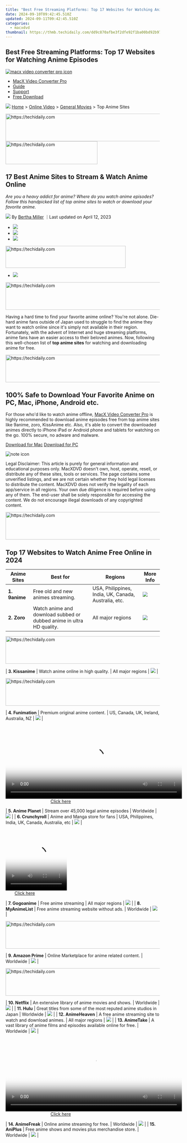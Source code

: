 ```yaml
---
title: "Best Free Streaming Platforms: Top 17 Websites for Watching Anime Episodes"
date: 2024-09-10T09:42:45.510Z
updated: 2024-09-11T09:42:45.510Z
categories:
  - macxdvd
thumbnail: https://thmb.techidaily.com/dd9c870afbe3f2dfe92f1ba00bd92b9730edbfc9f7029f1358b11e947d20dbef.jpg
---
```


## Best Free Streaming Platforms: Top 17 Websites for Watching Anime Episodes

[![macx video converter pro icon](https://www.macxdvd.com/mac-dvd-video-converter-how-to/../image-style/new-seo/icon11.png)](https://tools.techidaily.com/macxdvd/products/)

* [MacX Video Converter Pro](https://tools.techidaily.com/macxdvd/products/)
* [Guide](https://tools.techidaily.com/macxdvd/products/)
* [Support](https://tools.techidaily.com/macxdvd/products/)
* [Free Download](https://tools.techidaily.com/macxdvd/products/)



![](https://www.macxdvd.com/mac-dvd-video-converter-how-to/../image-style/new-seo/icon7.png) [Home](https://tools.techidaily.com/macxdvd/products/) \> [Online Video](https://tools.techidaily.com/macxdvd/products/) \> [General Movies](https://tools.techidaily.com/macxdvd/products/) \> Top Anime Sites





<!-- affiliate ads begin -->
<a href="https://unicoeye.pxf.io/c/5597632/2134249/18498" target="_top" id="2134249">
  <img src="//a.impactradius-go.com/display-ad/18498-2134249" border="0" alt="https://techidaily.com" width="728" height="90"/>
</a>
<img height="0" width="0" src="https://unicoeye.pxf.io/i/5597632/2134249/18498" style="position:absolute;visibility:hidden;" border="0" />
<!-- affiliate ads end -->








<!-- affiliate ads begin -->
<a href="https://25home.pxf.io/c/5597632/2123475/16836" target="_top" id="2123475">
  <img src="//a.impactradius-go.com/display-ad/16836-2123475" border="0" alt="https://techidaily.com" width="300" height="75"/>
</a>
<img height="0" width="0" src="https://25home.pxf.io/i/5597632/2123475/16836" style="position:absolute;visibility:hidden;" border="0" />
<!-- affiliate ads end -->




## 17 Best Anime Sites to Stream & Watch Anime Online 



_Are you a heavy addict for anime? Where do you watch anime episodes? Follow this handpicked list of top anime sites to watch or download your favorite anime._ 

![](https://www.macxdvd.com/mac-dvd-video-converter-how-to/../image-style/new-seo/icon6.png) By [Bertha Miller](https://www.linkedin.com/in/bertha-miller-7a324990/) ｜Last updated on April 12, 2023 

* [![](https://www.macxdvd.com/mac-dvd-video-converter-how-to/../image-style/new-seo/share-fa.jpg)](https://www.facebook.com/sharer/sharer.php?u=https://www.macxdvd.com/mac-dvd-video-converter-how-to/top-anime-sites-for-watch-download.htm)
* [![](https://www.macxdvd.com/mac-dvd-video-converter-how-to/../image-style/new-seo/share-tw.jpg)](https://twitter.com/intent/tweet?url=https://www.macxdvd.com/mac-dvd-video-converter-how-to/top-anime-sites-for-watch-download.htm)
* [![](https://www.macxdvd.com/mac-dvd-video-converter-how-to/../image-style/new-seo/share-email.jpg)](https://www.macxdvd.com/mac-dvd-video-converter-how-to/mailto:info@example.com?&subject=&body=https://www.macxdvd.com/mac-dvd-video-converter-how-to/top-anime-sites-for-watch-download.htm)




<!-- affiliate ads begin -->
<a href="https://aligracehair.sjv.io/c/5597632/2115919/19272" target="_top" id="2115919">
  <img src="//a.impactradius-go.com/display-ad/19272-2115919" border="0" alt="https://techidaily.com" width="392" height="72"/>
</a>
<img height="0" width="0" src="https://aligracehair.sjv.io/i/5597632/2115919/19272" style="position:absolute;visibility:hidden;" border="0" />
<!-- affiliate ads end -->




* [![](https://www.macxdvd.com/mac-dvd-video-converter-how-to/../image-style/new-seo/share-in.jpg)](https://www.linkedin.com/shareArticle?mini=true&url=https://www.macxdvd.com/mac-dvd-video-converter-how-to/top-anime-sites-for-watch-download.htm&title=&summary=https://www.macxdvd.com/mac-dvd-video-converter-how-to/top-anime-sites-for-watch-download.htm&source=)





<!-- affiliate ads begin -->
<a href="https://ephamedtechinc.pxf.io/c/5597632/2137214/26400" target="_top" id="2137214">
  <img src="//a.impactradius-go.com/display-ad/26400-2137214" border="0" alt="https://techidaily.com" width="728" height="90"/>
</a>
<img height="0" width="0" src="https://ephamedtechinc.pxf.io/i/5597632/2137214/26400" style="position:absolute;visibility:hidden;" border="0" />
<!-- affiliate ads end -->




Having a hard time to find your favorite anime online? You're not alone. Die-hard anime fans outside of Japan used to struggle to find the anime they want to watch online since it's simply not available in their region. Fortunately, with the advent of Internet and huge streaming platforms, anime fans have an easier access to their beloved animes. Now, following this well-chosen list of **top anime sites** for watching and downloading anime for free. 





<!-- affiliate ads begin -->
<a href="https://zebaoaffiliateprogram.pxf.io/c/5597632/2137974/21526" target="_top" id="2137974">
  <img src="//a.impactradius-go.com/display-ad/21526-2137974" border="0" alt="https://techidaily.com" width="728" height="90"/>
</a>
<img height="0" width="0" src="https://zebaoaffiliateprogram.pxf.io/i/5597632/2137974/21526" style="position:absolute;visibility:hidden;" border="0" />
<!-- affiliate ads end -->




## 100% Safe to Download Your Favorite Anime on PC, Mac, iPhone, Android etc. 

For those who'd like to watch anime offline, [MacX Video Converter Pro](https://tools.techidaily.com/macxdvd/products/) is highly recommended to download anime episodes free from top anime sites like 9anime, zoro, KissAnime etc. Also, it's able to convert the downloaded animes directly to iPhone iPad or Android phone and tablets for watching on the go. 100% secure, no adware and malware. 

[Download for Mac](https://tools.techidaily.com/macxdvd/products/) [Download for PC](https://tools.techidaily.com/macxdvd/products/) 

![note icon](https://www.macxdvd.com/mac-dvd-video-converter-how-to/../image-style/new-seo/icon0.png)

Legal Disclaimer: This article is purely for general information and educational purposes only. MacXDVD doesn't own, host, operate, resell, or distribute any of these sites, tools or services. The page contains some unverified listings, and we are not certain whether they hold legal licenses to distribute the content. MacXDVD does not verify the legality of each app/service in all regions. Your own due diligence is required before using any of them. The end-user shall be solely responsible for accessing the content. We do not encourage illegal downloads of any copyrighted content. 





<!-- affiliate ads begin -->
<a href="https://ephamedtechinc.pxf.io/c/5597632/2130529/26400" target="_top" id="2130529">
  <img src="//a.impactradius-go.com/display-ad/26400-2130529" border="0" alt="https://techidaily.com" width="728" height="90"/>
</a>
<img height="0" width="0" src="https://ephamedtechinc.pxf.io/i/5597632/2130529/26400" style="position:absolute;visibility:hidden;" border="0" />
<!-- affiliate ads end -->




## Top 17 Websites to Watch Anime Free Online in 2024 

| Anime Sites          | Best for                                                              | Regions                                              | More Info                                                                                                                                                                                    |
| -------------------- | --------------------------------------------------------------------- | ---------------------------------------------------- | -------------------------------------------------------------------------------------------------------------------------------------------------------------------------------------------- |
| **1\. 9anime**       | Free old and new animes streaming.                                    | USA, Philippines, India, UK, Canada, Australia, etc. | [![](https://www.macxdvd.com/mac-dvd-video-converter-how-to/../mac-dvd-video-converter-how-to/article-image/learn.png)](https://www.macxdvd.com/mac-dvd-video-converter-how-to/#9anime)      |
| **2\. Zoro**         | Watch anime and download subbed or dubbed anime in ultra HD quality.  | All major regions                                    | [![](https://www.macxdvd.com/mac-dvd-video-converter-how-to/../mac-dvd-video-converter-how-to/article-image/learn.png)](https://www.macxdvd.com/mac-dvd-video-converter-how-to/#zoro)        |




<!-- affiliate ads begin -->
<a href="https://appsumo.8odi.net/c/5597632/2130889/7443" target="_top" id="2130889">
  <img src="//a.impactradius-go.com/display-ad/7443-2130889" border="0" alt="https://techidaily.com" width="600" height="90"/>
</a>
<img height="0" width="0" src="https://appsumo.8odi.net/i/5597632/2130889/7443" style="position:absolute;visibility:hidden;" border="0" />
<!-- affiliate ads end -->




| **3\. Kissanime**    | Watch anime online in high quality.                                   | All major regions                                    | [![](https://www.macxdvd.com/mac-dvd-video-converter-how-to/../mac-dvd-video-converter-how-to/article-image/learn.png)](https://www.macxdvd.com/mac-dvd-video-converter-how-to/#kissanime)   |




<!-- affiliate ads begin -->
<a href="https://appsumo.8odi.net/c/5597632/2118320/7443" target="_top" id="2118320">
  <img src="//a.impactradius-go.com/display-ad/7443-2118320" border="0" alt="https://techidaily.com" width="728" height="90"/>
</a>
<img height="0" width="0" src="https://appsumo.8odi.net/i/5597632/2118320/7443" style="position:absolute;visibility:hidden;" border="0" />
<!-- affiliate ads end -->




| **4\. Funimation**   | Premium original anime content.                                       | US, Canada, UK, Ireland, Australia, NZ               | [![](https://www.macxdvd.com/mac-dvd-video-converter-how-to/../mac-dvd-video-converter-how-to/article-image/learn.png)](https://www.macxdvd.com/mac-dvd-video-converter-how-to/#funimation)  |




<!-- affiliate ads begin -->
<span id="1982461">
					<video width="576" height="240" style="cursor:pointer"
           poster="//a.impactradius-go.com/display-clicktoplayimage/1982461.png"
           onclick="if(!this.playClicked){this.play();this.setAttribute('controls',true);this.playClicked=true;}">
	   <source src="//a.impactradius-go.com/display-ad/22993-1982461">
	   <img src="//a.impactradius-go.com/display-clicktoplayimage/1982461.png" style="border: none; height: 100%; width: 100%; object-fit: contain">
	</video>
	<div style="width:360px;text-align:center"><a href="javascript:window.open(decodeURIComponent('https%3A%2F%2Fhomestyler.sjv.io%2Fc%2F5597632%2F1982461%2F22993'), '_blank');void(0);">Click here</a></div>
</span>
<img height="0" width="0" src="https://imp.pxf.io/i/5597632/1982461/22993" style="position:absolute;visibility:hidden;" border="0" />
<!-- affiliate ads end -->




| **5\. Anime Planet** | Stream over 45,000 legal anime episodes                               | Worldwide                                            | [![](https://www.macxdvd.com/mac-dvd-video-converter-how-to/../mac-dvd-video-converter-how-to/article-image/learn.png)](https://www.macxdvd.com/mac-dvd-video-converter-how-to/#animeplanet) |
| **6\. Crunchyroll**  | Anime and Manga store for fans                                        | USA, Philippines, India, UK, Canada, Australia, etc  | [![](https://www.macxdvd.com/mac-dvd-video-converter-how-to/../mac-dvd-video-converter-how-to/article-image/learn.png)](https://www.macxdvd.com/mac-dvd-video-converter-how-to/#crunchyroll) |




<!-- affiliate ads begin -->
<span id="1304648">
					<video width="200" height="200" style="cursor:pointer"
           poster="//a.impactradius-go.com/display-clicktoplayimage/1304648.png"
           onclick="if(!this.playClicked){this.play();this.setAttribute('controls',true);this.playClicked=true;}">
	   <source src="//a.impactradius-go.com/display-ad/15852-1304648">
	   <img src="//a.impactradius-go.com/display-clicktoplayimage/1304648.png" style="border: none; height: 100%; width: 100%; object-fit: contain">
	</video>
	<div style="width:125px;text-align:center"><a href="javascript:window.open(decodeURIComponent('https%3A%2F%2Fthefitville.pxf.io%2Fc%2F5597632%2F1304648%2F15852'), '_blank');void(0);">Click here</a></div>
</span>
<img height="0" width="0" src="https://imp.pxf.io/i/5597632/1304648/15852" style="position:absolute;visibility:hidden;" border="0" />
<!-- affiliate ads end -->




| **7\. Gogoanime**    | Free anime streaming                                                  | All major regions                                    | [![](https://www.macxdvd.com/mac-dvd-video-converter-how-to/../mac-dvd-video-converter-how-to/article-image/learn.png)](https://www.macxdvd.com/mac-dvd-video-converter-how-to/#gogoanime)   |
| **8\. MyAnimeList**  | Free anime streaming website without ads.                             | Worldwide                                            | [![](https://www.macxdvd.com/mac-dvd-video-converter-how-to/../mac-dvd-video-converter-how-to/article-image/learn.png)](https://www.macxdvd.com/mac-dvd-video-converter-how-to/#myanimelist) |




<!-- affiliate ads begin -->
<a href="https://unicoeye.pxf.io/c/5597632/2134239/18498" target="_top" id="2134239">
  <img src="//a.impactradius-go.com/display-ad/18498-2134239" border="0" alt="https://techidaily.com" width="721" height="90"/>
</a>
<img height="0" width="0" src="https://unicoeye.pxf.io/i/5597632/2134239/18498" style="position:absolute;visibility:hidden;" border="0" />
<!-- affiliate ads end -->




| **9\. Amazon Prime** | Online Marketplace for anime related content.                         | Worldwide                                            | [![](https://www.macxdvd.com/mac-dvd-video-converter-how-to/../mac-dvd-video-converter-how-to/article-image/learn.png)](https://www.macxdvd.com/mac-dvd-video-converter-how-to/#amazonprime) |




<!-- affiliate ads begin -->
<a href="https://appsumo.8odi.net/c/5597632/2130891/7443" target="_top" id="2130891">
  <img src="//a.impactradius-go.com/display-ad/7443-2130891" border="0" alt="https://techidaily.com" width="728" height="90"/>
</a>
<img height="0" width="0" src="https://appsumo.8odi.net/i/5597632/2130891/7443" style="position:absolute;visibility:hidden;" border="0" />
<!-- affiliate ads end -->




| **10\. Netflix**     | An extensive library of anime movies and shows.                       | Worldwide                                            | [![](https://www.macxdvd.com/mac-dvd-video-converter-how-to/../mac-dvd-video-converter-how-to/article-image/learn.png)](https://tools.techidaily.com/macxdvd/products/)     |
| **11\. Hulu**        | Great titles from some of the most reputed anime studios in Japan     | Worldwide                                            | [![](https://www.macxdvd.com/mac-dvd-video-converter-how-to/../mac-dvd-video-converter-how-to/article-image/learn.png)](https://tools.techidaily.com/macxdvd/products/)        |
| **12\. AnimeHeaven** | A free anime streaming site to watch and download animes.             | All major regions                                    | [![](https://www.macxdvd.com/mac-dvd-video-converter-how-to/../mac-dvd-video-converter-how-to/article-image/learn.png)](https://www.macxdvd.com/mac-dvd-video-converter-how-to/#animeheaven) |
| **13\. AnimeTake**   | A vast library of anime films and episodes available online for free. | Worldwide                                            | [![](https://www.macxdvd.com/mac-dvd-video-converter-how-to/../mac-dvd-video-converter-how-to/article-image/learn.png)](https://www.macxdvd.com/mac-dvd-video-converter-how-to/#animetake)   |




<!-- affiliate ads begin -->
<span id="1983584">
					<video width="576" height="240" style="cursor:pointer"
           poster="//a.impactradius-go.com/display-clicktoplayimage/1983584.png"
           onclick="if(!this.playClicked){this.play();this.setAttribute('controls',true);this.playClicked=true;}">
	   <source src="//a.impactradius-go.com/display-ad/22993-1983584">
	   <img src="//a.impactradius-go.com/display-clicktoplayimage/1983584.png" style="border: none; height: 100%; width: 100%; object-fit: contain">
	</video>
	<div style="width:360px;text-align:center"><a href="javascript:window.open(decodeURIComponent('https%3A%2F%2Fhomestyler.sjv.io%2Fc%2F5597632%2F1983584%2F22993'), '_blank');void(0);">Click here</a></div>
</span>
<img height="0" width="0" src="https://imp.pxf.io/i/5597632/1983584/22993" style="position:absolute;visibility:hidden;" border="0" />
<!-- affiliate ads end -->




| **14\. AnimeFreak**  | Online anime streaming for free.                                      | Worldwide                                            | [![](https://www.macxdvd.com/mac-dvd-video-converter-how-to/../mac-dvd-video-converter-how-to/article-image/learn.png)](https://www.macxdvd.com/mac-dvd-video-converter-how-to/#animefreak)  |
| **15\. AniPlus**     | Free anime shows and movies plus merchandise store.                   | Worldwide                                            | [![](https://www.macxdvd.com/mac-dvd-video-converter-how-to/../mac-dvd-video-converter-how-to/article-image/learn.png)](https://www.macxdvd.com/mac-dvd-video-converter-how-to/#aniplus)     |




<!-- affiliate ads begin -->
<span id="1542129">
					<video width="864" height="1152" style="cursor:pointer"
           poster="//a.impactradius-go.com/display-clicktoplayimage/1542129.png"
           onclick="if(!this.playClicked){this.play();this.setAttribute('controls',true);this.playClicked=true;}">
	   <source src="//a.impactradius-go.com/display-ad/16836-1542129">
	   <img src="//a.impactradius-go.com/display-clicktoplayimage/1542129.png" style="border: none; height: 100%; width: 100%; object-fit: contain">
	</video>
	<div style="width:540px;text-align:center"><a href="javascript:window.open(decodeURIComponent('https%3A%2F%2F25home.pxf.io%2Fc%2F5597632%2F1542129%2F16836'), '_blank');void(0);">Click here</a></div>
</span>
<img height="0" width="0" src="https://imp.pxf.io/i/5597632/1542129/16836" style="position:absolute;visibility:hidden;" border="0" />
<!-- affiliate ads end -->




| **16\. AnimeDao**    | A highly regarded free anime streaming service.                       | USA, Philippines, India, UK, Canada, Singapore       | [![](https://www.macxdvd.com/mac-dvd-video-converter-how-to/../mac-dvd-video-converter-how-to/article-image/learn.png)](https://www.macxdvd.com/mac-dvd-video-converter-how-to/#animedao)    |
| **17\. Chia Anime**  | 1000+ high-quality anime clips for online streaming.                  | Worldwide                                            | [![](https://www.macxdvd.com/mac-dvd-video-converter-how-to/../mac-dvd-video-converter-how-to/article-image/learn.png)](https://www.macxdvd.com/mac-dvd-video-converter-how-to/#chiaanime)   |

## #1\. [9anime](https://9anime.to/home) 

Price: Free  
 Ad annoyance: Low 

9anime is a [free anime streaming site](https://tools.techidaily.com/macxdvd/products/) that owns a clean and easy-to-use interface. It has fast streaming serversand the world larget anime database, including numerous anime categories, such as action, comedy, drama, games, and more. By visiting 9anime, users can stream and watch high-quality dubbed and subbed animes online, usually in 1080p for free without registering or paying. 

![9anime](https://www.macxdvd.com/mac-dvd-video-converter-how-to/article-image/9anime.jpg) 





<!-- affiliate ads begin -->
<a href="https://wigfever.sjv.io/c/5597632/2014853/22899" target="_top" id="2014853">
  <img src="//a.impactradius-go.com/display-ad/22899-2014853" border="0" alt="https://techidaily.com" width="320" height="90"/>
</a>
<img height="0" width="0" src="https://wigfever.sjv.io/i/5597632/2014853/22899" style="position:absolute;visibility:hidden;" border="0" />
<!-- affiliate ads end -->




Pros:

No signup is required. 

It supports up to 1080p HD quality. 

Easy navigation and accessibility.

Cons:

Slow loading speed sometimes. 

## #2\. [Zoro](https://zoro.to/)

Price: Free  
Ad annoyance: Low 

Zoro.to is a free anime streaming site to watch anime and you can even download subbed or dubbed anime in ultra HD quality without any registration or payment. It's one of the safest sites for free anime since it keeps scanning the ads 24/7 to make sure all are clean. As for contents, Zoro delivers titles with English subtitles or other dubbed languages of all kinds of genres such as popular, classic, action, drama, kids, fantasy and more. 

![zoro](https://www.macxdvd.com/mac-dvd-video-converter-how-to/article-image/zoro.jpg) 





<!-- affiliate ads begin -->
<a href="https://aligracehair.sjv.io/c/5597632/2135362/19272" target="_top" id="2135362">
  <img src="//a.impactradius-go.com/display-ad/19272-2135362" border="0" alt="https://techidaily.com" width="120" height="90"/>
</a>
<img height="0" width="0" src="https://aligracehair.sjv.io/i/5597632/2135362/19272" style="position:absolute;visibility:hidden;" border="0" />
<!-- affiliate ads end -->




Pros:

Set anime quality in 360p, 720p, 1080p based on Internet. 

Update new titles daily. 

No harmful ads and easy to use. 

Cons:

It maybe blocked by your ISP.

## #3\. KissAnime

Price: Free and Premium ($6/monthly)   
Ad annoyance: Medium 

KissAnime is one of the most frenquently used anime sites for die-hard anime fans. You can search for your anime episodes using the advanced filter by name, genre, and status. Every day, more than 4000 anime episodes in high-resolution formats like HD, 4K, and UHD are released worldwide.

![Kissanime](https://www.macxdvd.com/mac-dvd-video-converter-how-to/article-image/kissanime.jpg) 





<!-- affiliate ads begin -->
<span id="2127886">
					<video width="576" height="1024" style="cursor:pointer"
           poster="//a.impactradius-go.com/display-clicktoplayimage/2127886.png"
           onclick="if(!this.playClicked){this.play();this.setAttribute('controls',true);this.playClicked=true;}">
	   <source src="//a.impactradius-go.com/display-ad/18498-2127886">
	   <img src="//a.impactradius-go.com/display-clicktoplayimage/2127886.png" style="border: none; height: 100%; width: 100%; object-fit: contain">
	</video>
	<div style="width:360px;text-align:center"><a href="javascript:window.open(decodeURIComponent('https%3A%2F%2Funicoeye.pxf.io%2Fc%2F5597632%2F2127886%2F18498'), '_blank');void(0);">Click here</a></div>
</span>
<img height="0" width="0" src="https://imp.pxf.io/i/5597632/2127886/18498" style="position:absolute;visibility:hidden;" border="0" />
<!-- affiliate ads end -->




Pros:

Offers an option to download anime for offline watching. 

Super-fast loading speed. 

Choose video quality up to 4K UHD. 

Cons:

It's not compatible with all devices.

Kissanime.ru main domain went down. New mirror sites available. 

Don't want to go through the complicated process for KissAnime anime download? MacX Video Converter Pro gives you an access to download dubbed and subbed anime MP4 within clicks. Free download the anime downloader and get started now!

[Download for Mac](https://tools.techidaily.com/macxdvd/products/) [Download for PC](https://tools.techidaily.com/macxdvd/products/) 

## #4\. [Funimation](https://www.funimation.com/)

Price: Free and Premium version ($5.99/$7.99 a month, or $99.99 a year)   
Ad annoyance: High in Free version 

Funimation is a repository filled with popular, dubbed and subbed animes. You can watch the latest anime in Funimation with English subtitle or audio dubbing after a few hours of broadcast. It's home to some of the latest anime being produced in Japan at the moment. Today the platform boasts of over 13,000 hours of original content. All the anime contents are categorized appropriately so anyone can find what they are looking for.

![Funimation](https://www.macxdvd.com/mac-dvd-video-converter-how-to/article-image/funimation.jpg) 





<!-- affiliate ads begin -->
<a href="https://bluettius.sjv.io/c/5597632/2139114/17108" target="_top" id="2139114">
  <img src="//a.impactradius-go.com/display-ad/17108-2139114" border="0" alt="https://techidaily.com" width="468" height="60"/>
</a>
<img height="0" width="0" src="https://bluettius.sjv.io/i/5597632/2139114/17108" style="position:absolute;visibility:hidden;" border="0" />
<!-- affiliate ads end -->




Pros:

The latest animes are available. 

Provides anime with Subbed and dubbed versions.

Two screens are available in Premium version. 

Cons:

The Dubbed versions require a subscription.

Lots of ads in free version. 

## #5\. [Anime Planet](https://www.anime-planet.com/anime/watch-online/)

Price: Free   
Ad annoyance: Low 

Anime Planet is a free anime watching site that offers over 45,000 legal anime episodes online. It allows users to browse through a huge anime and manga collection and build your own anime watching list. Also, Anime Planet provides a place to make friends and connect with other anime lovers by joining the community.

![Anime Planet](https://www.macxdvd.com/mac-dvd-video-converter-how-to/article-image/animeplanet.jpg) 

Pros:

Custom list for anime fans. 

The community makes anime addicts connect with others. 

Clean and safe. 

Cons:

 Do not categorize the contents as per genre.

## #6\. [Crunchyroll](https://www.crunchyroll.com/)

Price: 14 day free trial, $7.99/mo for FAN, $9.99/mo for MEGA FAN, $14.99/mo for ULTIMATE FAN   
Ad annoyance: Low 

Crunchyroll is almost synonymous with the anime and manga culture in the west. As one of the oldest anime sites, it is single-handedly responsible for bringing this piece of popular culture to the western audience. It holds rights to some of the most well-known anime and manga franchises such as Naruto, Yuri on Ice, etc. It also gives fans access to a store that sells intriguing anime products and the most recent news about their preferred anime properties.

![Crunchroll](https://www.macxdvd.com/mac-dvd-video-converter-how-to/article-image/crunchroll.jpg) 

Pros:

New episodes one hour after Japan.

Flexible categorized for searching anime and manga. 

Cons:

It is not ad-free if you don't buy it. 

## #7\. Gogoanime

Price: Free   
Ad annoyance: Low 

As we know, anime is originated in Japan so as to almost all animes are in Japanese. But Gogoanime enables you watch and download [free anime online with English subtitles](https://tools.techidaily.com/macxdvd/products/) which is good news worldwide for anime buffs. It is a dedicated website for all anime lovers featuring tons of contents from Manga series to anime movies. The Gogoanime app also streams this free anime site on iPhone iPad and Android devices likewise on Google Play. 

![GOGO Anime](https://www.macxdvd.com/mac-dvd-video-converter-how-to/article-image/gogoanime.jpg) 





<!-- affiliate ads begin -->
<a href="https://aligracehair.sjv.io/c/5597632/2135370/19272" target="_top" id="2135370">
  <img src="//a.impactradius-go.com/display-ad/19272-2135370" border="0" alt="https://techidaily.com" width="300" height="90"/>
</a>
<img height="0" width="0" src="https://aligracehair.sjv.io/i/5597632/2135370/19272" style="position:absolute;visibility:hidden;" border="0" />
<!-- affiliate ads end -->




Pros:

High-resolution anime content.

Clean and catchy interface, quick filters. 

Immediate release of the latest anime titles

Cons:

Constantly keeps on changing URLs.

## #8\. [MyAnimeList](https://myanimelist.net/)

Price: Free and Premuim ($2.99/monthly, $29.99/yearly)   
Ad annoyance: Medium 

MyAnimeList claims to have the largest anime and manga database and community. It also provides a short description of the show, as well as ranking, popularity, characters, etc. of the anime series. Before beginning a new anime series, you can browse user reviews from MyAnimeList. You can enjoy your favorite anime episodes in HD high-quality. Also, as its name implies, you can create your own anime playlists on this anime streaming sites. 

![MyAnimeList](https://www.macxdvd.com/mac-dvd-video-converter-how-to/article-image/myanimelist.jpg) 

Pros:

A comprehensive introduction of animes.

Community helps you find the one with the same interest. 

Quick filters to find your preferred anime.

Cons:

Some episodes are unavailable without payment. 

## #9\. [Amazon Prime](https://bit.ly/3MDZ2Zr) 

Price: 1 month free trial, $139/yearly  
 Ads annoyance: Low

You can find anything on Amazon, and anime is no exception. You can find a variety of animes in Amazon Prime Video, both new and old, subbed and dubbed. Each Anime title comes with its own descriptor that details key information about the Anime. The cast info is also visible while you are streaming an anime series. After the anime streaming, you can even rate the show or the movie. 

![Amazon Prime Anime](https://www.macxdvd.com/mac-dvd-video-converter-how-to/article-image/amazon-prime.jpg) 

Pros:

Massive catalog of Anime in all genres.

A huge movies and tv shows source besides anime. 

Shop for Anime merchandise.

Cons:

Quite expensive for watching animes.

Limited anime sources compared with other top anime sites. 





<!-- affiliate ads begin -->
<a href="https://aligracehair.sjv.io/c/5597632/2115940/19272" target="_top" id="2115940">
  <img src="//a.impactradius-go.com/display-ad/19272-2115940" border="0" alt="https://techidaily.com" width="120" height="90"/>
</a>
<img height="0" width="0" src="https://aligracehair.sjv.io/i/5597632/2115940/19272" style="position:absolute;visibility:hidden;" border="0" />
<!-- affiliate ads end -->




## #10\. [Netflix](https://www.netflix.com/browse/genre/7424) 

Price: 30-day free trial, start from $9.99-$19.99/monthly  
Ads annoyance: Low

Being an American subscription video-on-demand over-the-top streaming service, Netflix can also be used as an anime streaming site. It contains animation movies, cartoons, and TV shows for kids through distribution deals as well as Netflix originals. Moreover, Netflix provides a subsidiary animation studio called Netflix Animation, which primarily produces and develops animated programs and feature films.

![Netflix Anime](https://www.macxdvd.com/mac-dvd-video-converter-how-to/article-image/netflix-anime.jpg) 





<!-- affiliate ads begin -->
<a href="https://unicoeye.pxf.io/c/5597632/2134489/18498" target="_top" id="2134489">
  <img src="//a.impactradius-go.com/display-ad/18498-2134489" border="0" alt="https://techidaily.com" width="728" height="90"/>
</a>
<img height="0" width="0" src="https://unicoeye.pxf.io/i/5597632/2134489/18498" style="position:absolute;visibility:hidden;" border="0" />
<!-- affiliate ads end -->




Pros:

Wide collection of online streaming content besides anime. 

It allows you to download. 

A wide range of devices supported. 

Choose between multiple resolution options, up to 4K. 

Cons:

You need to pay for ad-free anime watching. 





<!-- affiliate ads begin -->
<a href="https://wigfever.sjv.io/c/5597632/2005196/22899" target="_top" id="2005196">
  <img src="//a.impactradius-go.com/display-ad/22899-2005196" border="0" alt="https://techidaily.com" width="300" height="90"/>
</a>
<img height="0" width="0" src="https://wigfever.sjv.io/i/5597632/2005196/22899" style="position:absolute;visibility:hidden;" border="0" />
<!-- affiliate ads end -->




## #11.[Hulu](https://www.hulu.com/welcome)

Price: 1 month free, starting from $7.99/month.  
Ads annoyance: Low

As you see, Hulu combined with Disney+ and ESPN+, which offers more anime titles for watching free online. You're able to watch anime with Hulu on any device you own, from iPhone to tablet, PC to Mac, Apple TV to Chromecast and more. It holds licenses to the great titles from some reputed animes studios in Japan, such as One-Punch Man, Naruto Shippuden, Dragon Ball Super and more. 

![Hulu](https://www.macxdvd.com/mac-dvd-video-converter-how-to/article-image/hulu.jpg) 

Pros:

Compatible with almost all devices. 

High-quality anime streaming up to 4K UHD. 

Offline streaming and screen recording available.

Cons:

Even the subscribed plan will show ads. 





<!-- affiliate ads begin -->
<a href="https://aligracehair.sjv.io/c/5597632/2135371/19272" target="_top" id="2135371">
  <img src="//a.impactradius-go.com/display-ad/19272-2135371" border="0" alt="https://techidaily.com" width="320" height="90"/>
</a>
<img height="0" width="0" src="https://aligracehair.sjv.io/i/5597632/2135371/19272" style="position:absolute;visibility:hidden;" border="0" />
<!-- affiliate ads end -->




## #12\. [AnimeHeaven](https://animeheaven.ru/)

Price: Free   
Ads annoyance: Low 

AnimeHeaven is another website to watch anime online free. It offers subbed and dubbed anime series and movies online in HD for free. Also, teh quick filter helps users to find their favorite anime fast and easily by genre, type, release date, audio and more. Watching anime on Animeheaven is less tortuous. All you need to do is to select your target anime and click Play, no registration and purchase required.

![AnimeHeaven](https://www.macxdvd.com/mac-dvd-video-converter-how-to/article-image/animeheaven.jpg) 





<!-- affiliate ads begin -->
<a href="https://ephamedtechinc.pxf.io/c/5597632/2136624/26400" target="_top" id="2136624">
  <img src="//a.impactradius-go.com/display-ad/26400-2136624" border="0" alt="https://techidaily.com" width="728" height="90"/>
</a>
<img height="0" width="0" src="https://ephamedtechinc.pxf.io/i/5597632/2136624/26400" style="position:absolute;visibility:hidden;" border="0" />
<!-- affiliate ads end -->




Pros:

Simple and intuitive interface. Light and dark modes. 

Stream anime free without any sign-ups or subscriptions.

Cons:

No download option for saving anime offline.

The site was banned in some countries. 

## #13\. [AnimeTake](https://animetake.tv/)

Price: Free   
Ads annoyance: High 

Different from other top sites to watch anime, AnimeTake is a resource type anime streaming site, possessing a large online collection of free anime shows and movies. You can search their catalogue alphabetically, by year, genre, score and rating. AnimeTake has regular updates and always informs users as well so it is easy to keep track of the anime updates.

![AnimeTake](https://www.macxdvd.com/mac-dvd-video-converter-how-to/article-image/animetake.jpg) 

Pros:

Simple and intuitive interface. Light and dark modes. 

High-quality anime streaming.

Regular updates and Notice when the next update will be.

Cons:

Advertisements frequently occur.

Tired of the constantly advertising bombardment? Download anime episodes for free with MacX Video Converter Pro. It supports to download online videos from 1000+ sites, including all these anime streaming sites. You can save online anime series, movies, cartoons, soundtracks in Full HD 1080p, HD 720p, or even 4K (if it's available) for offline watching on HDTV, Mac, PC, iPhone, iPad or Android etc. 

[Download for Mac](https://tools.techidaily.com/macxdvd/products/) [Download for PC](https://tools.techidaily.com/macxdvd/products/) 





<!-- affiliate ads begin -->
<a href="https://ephamedtechinc.pxf.io/c/5597632/2126493/26400" target="_top" id="2126493">
  <img src="//a.impactradius-go.com/display-ad/26400-2126493" border="0" alt="https://techidaily.com" width="640" height="90"/>
</a>
<img height="0" width="0" src="https://ephamedtechinc.pxf.io/i/5597632/2126493/26400" style="position:absolute;visibility:hidden;" border="0" />
<!-- affiliate ads end -->




## #14\. AnimeFreak

Price: Free   
Ads annoyance: Medium 

On AnimeFreak, you can watch anime streaming online subbed & dubbed. It has 20000 High Quality videos for free and is frequently updated even every day. Still, with well-organised navigation, you can start watching anime by going to our Anime List, Anime Movies and Anime Search.

![AnimeHeaven](https://www.macxdvd.com/mac-dvd-video-converter-how-to/article-image/animefreak.jpg) 

Pros:

A comprehensive collection of anime titles in HD. 

You always have access to the latest shows.

An anime site that allows to download anime episodes. 

Cons:

Advertisements frequently occur.

Constantly changing the URLs. 

## #15\. [AniPlus](https://www.aniplus-asia.com/)

Price: Free   
Ads annoyance: Low 

AniPlus is a television channel and anime distributor based in Asia. It's also a platform for anime fans that includes a free online collection of anime shows and movies as well as an anime merchandise store. Through the filter option, you can quickly locate to your favorite anime episodes by genre, alphabetical order and year. What is quite unique in AniPlus is the AnimeInMyLife campaign. It allows you to showcase your love for anime by submitting your anime-related entry in the form of an artwork, photo or short video and stand a chance to win fantastic rewards prizes.

![AniPlus](https://www.macxdvd.com/mac-dvd-video-converter-how-to/article-image/aniplus.jpg) 





<!-- affiliate ads begin -->
<a href="https://ephamedtechinc.pxf.io/c/5597632/2137222/26400" target="_top" id="2137222">
  <img src="//a.impactradius-go.com/display-ad/26400-2137222" border="0" alt="https://techidaily.com" width="728" height="90"/>
</a>
<img height="0" width="0" src="https://ephamedtechinc.pxf.io/i/5597632/2137222/26400" style="position:absolute;visibility:hidden;" border="0" />
<!-- affiliate ads end -->




Pros:

The community helps to communicate with people who share common interests. 

Most recent episodes of some of the animes available. 

Almost all major devices supported. 

Cons:

Registeration and login are required. 

## #16\. [AnimeDao](https://animedao.to/)

Price: Free   
Ads annoyance: Medium 

AnimeDao is another free anime streaming service that focuses on building an online community of anime fans by frequently providing simple access to the most recent and free anime content. It is simple to use, has a clean interface, and loads pages quickly compared to similar free websites. The anime titles on this top anime site are also well-organized by genre, year, score, rating and more. You favorite anime can be found in both dubbed and subbed versions here. 

![AnimeDao](https://www.macxdvd.com/mac-dvd-video-converter-how-to/article-image/animedao.jpg) 





<!-- affiliate ads begin -->
<span id="1983446">
					<video width="576" height="240" style="cursor:pointer"
           poster="//a.impactradius-go.com/display-clicktoplayimage/1983446.png"
           onclick="if(!this.playClicked){this.play();this.setAttribute('controls',true);this.playClicked=true;}">
	   <source src="//a.impactradius-go.com/display-ad/22993-1983446">
	   <img src="//a.impactradius-go.com/display-clicktoplayimage/1983446.png" style="border: none; height: 100%; width: 100%; object-fit: contain">
	</video>
	<div style="width:360px;text-align:center"><a href="javascript:window.open(decodeURIComponent('https%3A%2F%2Fhomestyler.sjv.io%2Fc%2F5597632%2F1983446%2F22993'), '_blank');void(0);">Click here</a></div>
</span>
<img height="0" width="0" src="https://imp.pxf.io/i/5597632/1983446/22993" style="position:absolute;visibility:hidden;" border="0" />
<!-- affiliate ads end -->




Pros:

Low-bandwidth consumption compared to other anime sites. 

Adjust video quality as per your connection.

There are numerous anime sources to choose from.

Cons:

 You cannot download anything.

## #17\. [Chia Anime](https://chia-anime.su/)

Price: Free   
Ads annoyance: High 

An amine fan recommends chia-anime to us for subbed anime online watching in high quality. The main reason we add it to our best free anime site list is that it updates anime series frequently. You can find tons of the latest anime episodes and series on this site. Chia Anime offers more than 1000 anime for online streaming, including many subbed anime, manga list, new anime movies, Asian drama and anime soundtracks. 

![Chia Anime](https://www.macxdvd.com/mac-dvd-video-converter-how-to/article-image/chiaanime.jpg) 





<!-- affiliate ads begin -->
<a href="https://ephamedtechinc.pxf.io/c/5597632/2120865/26400?prodsku=mercury" target="_top" id="2120865">
  <img src="//a.impactradius-go.com/display-ad/26400-2120865" border="0" alt="https://techidaily.com" width="728" height="90"/>
</a>
<img height="0" width="0" src="https://ephamedtechinc.pxf.io/i/5597632/2120865/26400?prodsku=mercury" style="position:absolute;visibility:hidden;" border="0" />
<!-- affiliate ads end -->




Pros:

It's also an anime download sites. 

Easily navigate with filter option. 

Fast video loading.

Free dubbed versions are available.

Cons:

 Frequently interrupted by ads. 

## To the Bottom 

You can watch anime online free through any of these top anime sites currently. But owing to the copyright issue, those anime streaming sites may be down or redirected to another mirror sites at any time, like what KissAnime and Zoro experienced before. Downloading anime is a good way to avoid this problem. 

For that, you can use MacX Video Converter Pro, an [anime downloader](https://tools.techidaily.com/macxdvd/products/) to download anime episodes in MP4, MOV, MKV, AVI, FLV etc. of 720P/1080P HD high quality fast without quality loss. This also keeps you away from popup ads, plugins and possible virus. 

[Download for Mac](https://tools.techidaily.com/macxdvd/products/) [Download for PC](https://tools.techidaily.com/macxdvd/products/) 





<!-- affiliate ads begin -->
<a href="https://aligracehair.sjv.io/c/5597632/2115945/19272" target="_top" id="2115945">
  <img src="//a.impactradius-go.com/display-ad/19272-2115945" border="0" alt="https://techidaily.com" width="300" height="90"/>
</a>
<img height="0" width="0" src="https://aligracehair.sjv.io/i/5597632/2115945/19272" style="position:absolute;visibility:hidden;" border="0" />
<!-- affiliate ads end -->




## How to Download Anime Episodes from the Best Free Anime Sites

Among the top sites for anime above, some are available for directly free downloading online; some needs pay; and some are not allowed to download on the websites. But not really. Only if you have a omnipotent video downloader, you are able to download anime episodes from those best free anime sites. 

[**MacX Video Converter Pro**](https://tools.techidaily.com/macxdvd/products/) greatly meets your need of downloading as well as converting to mobile devices for offline playback. It's a 2-in-1 video downloader for Mac and PC, enabling you download videos in any formats and resolution, MP4, MOV, MKV, 720P, 1080P, even 4K from the top anime live streaming sites. 

Meanwhile if you have downloaded anime episodes from the above sites but they are incompatible to your iPhone iPad or Android, it's absolutely the time that MacX Video Converter Pro starts working. It can convert HD files or [full torrents to MP4](https://tools.techidaily.com/macxdvd/products/) and any format/device with original quality kept.

[Download for Mac](https://tools.techidaily.com/macxdvd/products/) [Download for PC](https://tools.techidaily.com/macxdvd/products/) 





<!-- affiliate ads begin -->
<a href="https://united.elfm.net/c/5597632/2139563/4704" target="_top" id="2139563">
  <img src="//a.impactradius-go.com/display-ad/4704-2139563" border="0" alt="https://techidaily.com" width="728" height="90"/>
</a>
<img height="0" width="0" src="https://united.elfm.net/i/5597632/2139563/4704" style="position:absolute;visibility:hidden;" border="0" />
<!-- affiliate ads end -->




### 1\. How to Free Download Anime Using MacX Video Converter Pro

**Step 1\.** [Free download the anime downloader for Mac](https://tools.techidaily.com/macxdvd/products/) (or [Windows edition for Windows PCs](https://tools.techidaily.com/macxdvd/products/)) and launch it. Click "YouTube" on the main interface. And Paste & Analyze the anime episode URL copied from one of the top anime sites to detect the details of the anime video. 

![free download anime movies episodes](https://www.macxdvd.com/mac-dvd-video-converter-how-to/article-image/download-anime-mp4-6.jpg) 





<!-- affiliate ads begin -->
<a href="https://25home.pxf.io/c/5597632/2123473/16836" target="_top" id="2123473">
  <img src="//a.impactradius-go.com/display-ad/16836-2123473" border="0" alt="https://techidaily.com" width="254" height="90"/>
</a>
<img height="0" width="0" src="https://25home.pxf.io/i/5597632/2123473/16836" style="position:absolute;visibility:hidden;" border="0" />
<!-- affiliate ads end -->




**Step 2\.** Choose the format, resolution, size for the downloading anime episode. 

**Step 3\.** Specify the output folder path by clicking "Browse" to save the anime video on your computer.

**Step 4\.** Hit "Download Now" to get anime episode download from the top anime sites. 

### 2\. How to Convert Encoded Anime to iPhone iPad Android 

Obviously, some of the anime videos directly downloaded from the online sites are encoded which is incompatible to iPhone iPad and Android devices. You need to convert them to MP4, MOV, AVI etc., any formats your iPhone iPad or Android Samsung Galaxy Phone supports with the same software. 

**Step 1\.** Launch it on your computer and click "Add Files" to import the downloaded anime video. 

**Step 2\.**  Choose the output formats. Or you can directly choose your mobile device as there are more than 420 preset profiles such as iPhone, iPad Pro/Mini, Apple TV 4K, Samsung, PS5/4 etc. 

![watch animes on Android iPhone iPad](https://www.macxdvd.com/mac-dvd-video-converter-how-to/article-image/convert-avi-to-mac.jpg) 





<!-- affiliate ads begin -->
<a href="https://appsumo.8odi.net/c/5597632/2137395/7443" target="_top" id="2137395">
  <img src="//a.impactradius-go.com/display-ad/7443-2137395" border="0" alt="https://techidaily.com" width="728" height="90"/>
</a>
<img height="0" width="0" src="https://appsumo.8odi.net/i/5597632/2137395/7443" style="position:absolute;visibility:hidden;" border="0" />
<!-- affiliate ads end -->




**Step 3\.** Click "Browse" to save your anime episode where you like. 

**Step 4**. Press "RUN" button to start converting encoded anime to iPhone iPad Android. 

It's an exciting time to be an anime fan today. Anime has never been more accessible than it is now. Everyone can now watch their favorite show uncensored from the comfort of their own homes. If you are watching animes online at some other awesome anime sites, please let us know. We'd like to update this top anime sites list according to users' feedbacks. 



Related Articles

![](https://www.macxdvd.com/mac-dvd-video-converter-how-to/../image-style/new-seo/pic7.jpg)





<!-- affiliate ads begin -->
<a href="https://aligracehair.sjv.io/c/5597632/2135396/19272" target="_top" id="2135396">
  <img src="//a.impactradius-go.com/display-ad/19272-2135396" border="0" alt="https://techidaily.com" width="160" height="90"/>
</a>
<img height="0" width="0" src="https://aligracehair.sjv.io/i/5597632/2135396/19272" style="position:absolute;visibility:hidden;" border="0" />
<!-- affiliate ads end -->




[Top 10 Sites for Free NBA Live Streaming Online](https://tools.techidaily.com/macxdvd/products/) 

![](https://www.macxdvd.com/mac-dvd-video-converter-how-to/../image-style/new-seo/pic6.jpg)





<!-- affiliate ads begin -->
<a href="https://aligracehair.sjv.io/c/5597632/2135403/19272" target="_top" id="2135403">
  <img src="//a.impactradius-go.com/display-ad/19272-2135403" border="0" alt="https://techidaily.com" width="392" height="72"/>
</a>
<img height="0" width="0" src="https://aligracehair.sjv.io/i/5597632/2135403/19272" style="position:absolute;visibility:hidden;" border="0" />
<!-- affiliate ads end -->




[HD Blu Ray Movies Free Download Guidance](https://tools.techidaily.com/macxdvd/products/) 

![](https://www.macxdvd.com/mac-dvd-video-converter-how-to/../image-style/new-seo/pic5.jpg)





<!-- affiliate ads begin -->
<a href="https://appsumo.8odi.net/c/5597632/2130873/7443" target="_top" id="2130873">
  <img src="//a.impactradius-go.com/display-ad/7443-2130873" border="0" alt="https://techidaily.com" width="600" height="90"/>
</a>
<img height="0" width="0" src="https://appsumo.8odi.net/i/5597632/2130873/7443" style="position:absolute;visibility:hidden;" border="0" />
<!-- affiliate ads end -->




[20 Best Free TV Show Streaming Sites to Watch TV Series Online](https://tools.techidaily.com/macxdvd/products/) 

![](https://www.macxdvd.com/mac-dvd-video-converter-how-to/../image-style/new-seo/pic4.jpg)

[Best Free 3D Movies Download Webistes](https://tools.techidaily.com/macxdvd/products/) 

![](https://www.macxdvd.com/mac-dvd-video-converter-how-to/../image-style/new-seo/pic3.jpg)

[Disney Movies Free Download (100% Safe and Clean)](https://tools.techidaily.com/macxdvd/products/) 

![](https://www.macxdvd.com/mac-dvd-video-converter-how-to/../image-style/new-seo/pic2.jpg)

[Top Free Legal Movies Download Websites](https://tools.techidaily.com/macxdvd/products/) 



![Digiarty Software](https://www.macxdvd.com/mac-dvd-video-converter-how-to/../icon/logo.png) 

Digiarty Software, Inc. (MacXDVD) is a leader in delivering stable multimedia software applications for worldwide users since its establishment in 2006.

### Hot Products

* [MacX DVD Ripper Pro](https://tools.techidaily.com/macxdvd/products/)
* [MacX Video Converter Pro](https://tools.techidaily.com/macxdvd/products/)
* [MacX MediaTrans](https://tools.techidaily.com/macxdvd/products/)





<!-- affiliate ads begin -->
<a href="https://ephamedtechinc.pxf.io/c/5597632/2137216/26400" target="_top" id="2137216">
  <img src="//a.impactradius-go.com/display-ad/26400-2137216" border="0" alt="https://techidaily.com" width="728" height="90"/>
</a>
<img height="0" width="0" src="https://ephamedtechinc.pxf.io/i/5597632/2137216/26400" style="position:absolute;visibility:hidden;" border="0" />
<!-- affiliate ads end -->




### Tips and Tricks

* [DVD Topics >>](https://tools.techidaily.com/macxdvd/products/)
* [Video Solutions >>](https://tools.techidaily.com/macxdvd/products/)
* [Data Transfer >>](https://tools.techidaily.com/macxdvd/products/)
* [Online Video >>](https://tools.techidaily.com/macxdvd/products/)
* [Hot Topics >>](https://tools.techidaily.com/macxdvd/products/)

### Company

* [About Us >>](https://tools.techidaily.com/macxdvd/products/)
* [Tech & Sales FAQ >>](https://tools.techidaily.com/macxdvd/products/)
* [User Guides >>](https://tools.techidaily.com/macxdvd/products/)
* [Contact Us >>](https://tools.techidaily.com/macxdvd/products/)
* [Partner >>](https://tools.techidaily.com/macxdvd/products/)



[Home](https://tools.techidaily.com/macxdvd/products/) | [About](https://tools.techidaily.com/macxdvd/products/) | [Privacy Policy](https://tools.techidaily.com/macxdvd/products/) | [Terms and Conditions](https://tools.techidaily.com/macxdvd/products/) | [License Agreement](https://tools.techidaily.com/macxdvd/products/) | [Resource](https://tools.techidaily.com/macxdvd/products/) | [News](https://tools.techidaily.com/macxdvd/products/) | [Contact Us](https://tools.techidaily.com/macxdvd/products/)

Copyright © 2024 Digiarty Software, Inc (MacXDVD). All rights reserved

Apple, the Apple logo, Mac, iPhone, iPad, iPod and iTunes are trademarks of Apple Inc, registered in the U.S. and other countries.  
Digiarty Software is not developed by or affiliated with Apple Inc.

<ins class="adsbygoogle"
     style="display:block"
     data-ad-format="autorelaxed"
     data-ad-client="ca-pub-7571918770474297"
     data-ad-slot="1223367746"></ins>



<ins class="adsbygoogle"
     style="display:block"
     data-ad-client="ca-pub-7571918770474297"
     data-ad-slot="8358498916"
     data-ad-format="auto"
     data-full-width-responsive="true"></ins>

<span class="atpl-alsoreadstyle">Also read:</span>
<div><ul>
<li><a href="https://facebook-video-footage.techidaily.com/new-6-must-visit-destinations-for-top-notch-youtube-branding-elements-for-2024/"><u>[New] 6 Must-Visit Destinations For Top-Notch YouTube Branding Elements for 2024</u></a></li>
<li><a href="https://screen-mirroring-recording.techidaily.com/new-8-best-video-call-app-for-android-more-than-4-participants/"><u>[New] 8 Best Video Call App for Android (More than 4 Participants)</u></a></li>
<li><a href="https://facebook-video-recording.techidaily.com/new-in-2024-enhancing-fb-video-content-with-streamlined-captioning-tactics/"><u>[New] In 2024, Enhancing FB Video Content with Streamlined Captioning Tactics</u></a></li>
<li><a href="https://youtube-tips.techidaily.com/n-2024-youtubes-best-practices-for-maximum-impact-thumbnails/"><u>[New] In 2024, YouTube's Best Practices for Maximum Impact Thumbnails</u></a></li>
<li><a href="https://vp-tips.techidaily.com/updated-in-2024-canvascartoons-detailed-scrutiny-and-handbooks-24/"><u>[Updated] In 2024, CanvasCartoons Detailed Scrutiny & Handbooks '24</u></a></li>
<li><a href="https://instagram-video-files.techidaily.com/updated-mastering-instagram-video-length-constraints-explained-for-2024/"><u>[Updated] Mastering Instagram Video Length Constraints Explained for 2024</u></a></li>
<li><a href="https://youtube-help.techidaily.com/2024-approved-infographic-forecast-the-2023-social-landscape/"><u>2024 Approved  Infographic Forecast  The 2023 Social Landscape</u></a></li>
<li><a href="https://bypass-frp.techidaily.com/a-step-by-step-guide-on-using-adb-and-fastboot-to-remove-frp-lock-from-your-tecno-spark-20-by-drfone-android/"><u>A Step-by-Step Guide on Using ADB and Fastboot to Remove FRP Lock from your Tecno Spark 20</u></a></li>
<li><a href="https://solve-help.techidaily.com/access-over-50-audiobook-websites-for-instant-listening-no-downloads-required/"><u>Access Over 50 Audiobook Websites for Instant Listening - No Downloads Required!</u></a></li>
<li><a href="https://solve-help.techidaily.com/advanced-strategies-for-optimizing-website-visibility-in-search-results/"><u>Advanced Strategies for Optimizing Website Visibility in Search Results</u></a></li>
<li><a href="https://solve-help.techidaily.com/calibre-tutorial-for-changing-epub-files-into-kea-formats-successfully/"><u>Calibre Tutorial for Changing EPUB Files Into KEA Formats Successfully</u></a></li>
<li><a href="https://solve-help.techidaily.com/comment-changer-un-fichier-pdf-en-format-epub-pour-lecture-sur-ipad/"><u>Comment Changer Un Fichier PDF en Format ePub Pour Lecture Sur iPad ?</u></a></li>
<li><a href="https://solve-help.techidaily.com/comparing-e-readers-kindle-ibooks-and-nook-showdown/"><u>Comparing E-Readers: Kindle, iBooks, and Nook Showdown</u></a></li>
<li><a href="https://solve-help.techidaily.com/compatible-with-kindle-a-guide-to-using-your-sony-ebook-reader-for-amazons-digital-library/"><u>Compatible with Kindle: A Guide to Using Your Sony eBook Reader for Amazon's Digital Library</u></a></li>
<li><a href="https://solve-help.techidaily.com/comprehensive-guide-how-to-safely-extract-drm-protection-from-epub-pdf-and-azw-digital-books/"><u>Comprehensive Guide: How to Safely Extract DRM Protection From EPUB, PDF, and AZW Digital Books</u></a></li>
<li><a href="https://solve-help.techidaily.com/comprehensive-guide-transforming-aax-files-into-mp3-format-all-your-questions-answered/"><u>Comprehensive Guide: Transforming AAX Files Into MP3 Format - All Your Questions Answered!</u></a></li>
<li><a href="https://solve-help.techidaily.com/convert-epub-books-to-pdf-format-a-comprehensive-guide/"><u>Convert EPUB Books to PDF Format: A Comprehensive Guide</u></a></li>
<li><a href="https://solve-help.techidaily.com/discover-amazons-must-read-list-the-ultimate-selection-of-the-100-most-popular-kindle-writers/"><u>Discover Amazon's Must-Read List: The Ultimate Selection of the 100 Most Popular Kindle Writers</u></a></li>
<li><a href="https://solve-help.techidaily.com/discover-essential-insights-with-epubors-expert-answer-hub-the-definitive-faq-collection/"><u>Discover Essential Insights with Epubor's Expert Answer Hub – The Definitive FAQ Collection</u></a></li>
<li><a href="https://solve-help.techidaily.com/download-tool-for-removing-amazons-kindle-digital-rights-management-drm/"><u>Download Tool for Removing Amazon's Kindle Digital Rights Management (DRM)</u></a></li>
<li><a href="https://solve-help.techidaily.com/drm-free-conversion-how-ineptpdf-automates-the-bypass-process/"><u>DRM-Free Conversion: How IneptPDF Automates the Bypass Process</u></a></li>
<li><a href="https://visual-screen-recording.techidaily.com/freeze-the-frame-choose-the-best-9-gif-recipes-on-windows-systems/"><u>Freeze the Frame! Choose the Best 9 GIF Recipes on Windows Systems</u></a></li>
<li><a href="https://solve-help.techidaily.com/guia-paso-a-paso-para-repartir-tus-ebooks-de-amazon-kindle-entre-tus-compiniones/"><u>Guía Paso a Paso Para Repartir Tus Ebooks De Amazon Kindle Entre Tus Compiniones</u></a></li>
<li><a href="https://tech-revival.techidaily.com/guide-to-keeping-your-windows-11-devices-current-with-driver-updates/"><u>Guide to Keeping Your Windows 11 Devices Current with Driver Updates</u></a></li>
<li><a href="https://solve-help.techidaily.com/how-to-bypass-drm-on-adobe-pdf-ebooks-step-by-step-guide/"><u>How to Bypass DRM on Adobe PDF Ebooks: Step-by-Step Guide</u></a></li>
<li><a href="https://location-social.techidaily.com/how-to-leave-a-life360-group-on-huawei-nova-y91-without-anyone-knowing-drfone-by-drfone-virtual-android/"><u>How To Leave a Life360 Group On Huawei Nova Y91 Without Anyone Knowing? | Dr.fone</u></a></li>
<li><a href="https://solve-help.techidaily.com/how-to-read-google-play-books-seamlessly-on-an-ipad-device-essential-steps-and-tips/"><u>How to Read Google Play Books Seamlessly on an iPad Device: Essential Steps and Tips</u></a></li>
<li><a href="https://android-transfer.techidaily.com/how-to-transfer-photos-from-vivo-y02t-to-samsung-galaxy-s21-ultra-drfone-by-drfone-transfer-from-android-transfer-from-android/"><u>How to Transfer Photos From Vivo Y02T to Samsung Galaxy S21 Ultra | Dr.fone</u></a></li>
<li><a href="https://solve-help.techidaily.com/immerse-in-digital-comics-anywhere-anytime-on-the-convenient-and-portable-kindle-fire-device/"><u>Immerse in Digital Comics Anywhere, Anytime on the Convenient and Portable Kindle Fire Device</u></a></li>
<li><a href="https://extra-tips.techidaily.com/in-2024-a-curated-selection-best-stop-motion-movies-ever-made/"><u>In 2024, A Curated Selection  Best Stop-Motion Movies Ever Made</u></a></li>
<li><a href="https://some-approaches.techidaily.com/in-2024-transformative-strategies-for-effective-use-of-zoom-on-win11/"><u>In 2024, Transformative Strategies for Effective Use of Zoom on Win11</u></a></li>
<li><a href="https://phone-solutions.techidaily.com/in-2024-which-is-the-best-fake-gps-joystick-app-on-tecno-spark-10-4g-drfone-by-drfone-virtual-android/"><u>In 2024, Which is the Best Fake GPS Joystick App On Tecno Spark 10 4G? | Dr.fone</u></a></li>
<li><a href="https://solve-help.techidaily.com/is-there-a-way-to-strip-drm-from-ebooks-on-scribd/"><u>Is There a Way to Strip DRM From eBooks on Scribd?</u></a></li>
<li><a href="https://youtube-video-recordings.techidaily.com/jumpstart-your-journey-essential-youtubing-skills-course/"><u>Jumpstart Your Journey  Essential YouTubing Skills Course</u></a></li>
<li><a href="https://solve-help.techidaily.com/mac-users-step-by-step-tutorial-transforming-epub-books-into-pdfs/"><u>Mac Users' Step-by-Step Tutorial: Transforming EPUB Books Into PDFs</u></a></li>
<li><a href="https://solve-help.techidaily.com/most-affordable-free-digital-document-storage-platforms/"><u>Most Affordable Free Digital Document Storage Platforms</u></a></li>
<li><a href="https://fake-location.techidaily.com/prevent-cross-site-tracking-on-realme-gt-5-pro-and-browser-drfone-by-drfone-virtual-android/"><u>Prevent Cross-Site Tracking on Realme GT 5 Pro and Browser | Dr.fone</u></a></li>
<li><a href="https://solve-help.techidaily.com/read-kindle-stories-on-kobo-vox-your-ultimate-digital-reading-experience/"><u>Read Kindle Stories on Kobo Vox - Your Ultimate Digital Reading Experience</u></a></li>
<li><a href="https://solve-help.techidaily.com/removing-amazons-digital-restrictions-a-comprehensive-tutorial-for-kindle-ebook-liberation/"><u>Removing Amazon's Digital Restrictions: A Comprehensive Tutorial for Kindle eBook Liberation</u></a></li>
<li><a href="https://solve-help.techidaily.com/simple-steps-mastering-the-art-of-modifying-ebook-tags-using-ultimate-converter/"><u>Simple Steps: Mastering the Art of Modifying eBook Tags Using Ultimate Converter</u></a></li>
<li><a href="https://solve-help.techidaily.com/step-by-step-guide-removing-drm-protection-from-ebooks-chapter-17/"><u>Step-by-Step Guide: Removing DRM Protection From eBooks Chapter 17</u></a></li>
<li><a href="https://solve-help.techidaily.com/the-complete-manual-to-enjoy-ebooks-on-your-nexus-7-device/"><u>The Complete Manual to Enjoy eBooks on Your Nexus 7 Device</u></a></li>
<li><a href="https://solve-help.techidaily.com/unlocking-your-kindle-books-how-to-bypass-kfx-drm-and-convert-them-into-various-ebook-formats-mobi-epub-pdf-azw3/"><u>Unlocking Your Kindle Books: How to Bypass KFX DRM & Convert Them Into Various eBook Formats (MOBI, EPUB, PDF, AZW3)</u></a></li>
</ul></div>
